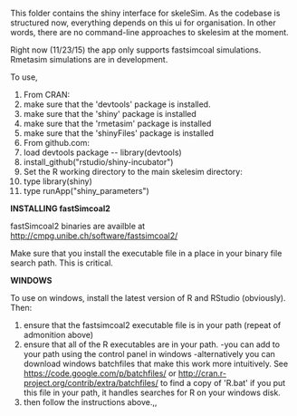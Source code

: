 This folder contains the shiny interface for skeleSim.  As the codebase is structured now, everything depends on this ui for 
organisation. In other words, there are no command-line approaches to skelesim at the moment.

Right now (11/23/15) the app only supports  fastsimcoal simulations. Rmetasim simulations are in development.

To use,

1. From CRAN:
  1. make sure that the 'devtools' package is installed.
  2. make sure that the 'shiny' package is installed
  3. make sure that the 'rmetasim' package is installed
  4. make sure that the 'shinyFiles' package is installed
2. From github.com:
  1. load devtools package -- library(devtools)
  2. install_github("rstudio/shiny-incubator")
3. Set the R working directory to  the main skelesim directory:
  1. type library(shiny)
  2. type runApp("shiny_parameters")

**INSTALLING fastSimcoal2**

fastSimcoal2 binaries are availble at http://cmpg.unibe.ch/software/fastsimcoal2/

Make sure that you install the executable file in a place in your binary file search path.  This is critical.

**WINDOWS**

To use on windows, install the latest version of R and RStudio (obviously).  Then:

1. ensure that the fastsimcoal2 executable file is in your path (repeat of admonition above)
2. ensure that all of the R executables are in your path.
  -you can add to your path using the control panel in windows
  -alternatively you can download windows batchfiles that make this work more intuitively.  See https://code.google.com/p/batchfiles/ or http://cran.r-project.org/contrib/extra/batchfiles/ to find a copy of 'R.bat' if you put this file in your path, it handles searches for R on your windows disk.
3. then follow the instructions above.,,
